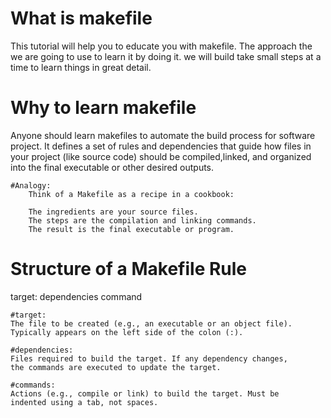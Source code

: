 # What is makefile

This tutorial will help you to educate you with makefile. The approach the we
are going to use to learn it by doing it. we will build take small steps at a
time to learn things in great detail.

# Why to learn makefile
Anyone should learn makefiles to automate the build process for software project.
It defines a set of rules and dependencies that guide how files in your project
(like source code) should be compiled,linked, and organized into the final
executable or other desired outputs.

	#Analogy:
		Think of a Makefile as a recipe in a cookbook:

		The ingredients are your source files.
		The steps are the compilation and linking commands.
		The result is the final executable or program.
		
# Structure of a Makefile Rule
target: dependencies
	command 
	
	#target: 
	The file to be created (e.g., an executable or an object file).
	Typically appears on the left side of the colon (:).
			
	#dependencies: 
	Files required to build the target. If any dependency changes,
	the commands are executed to update the target.
	
	#commands:
	Actions (e.g., compile or link) to build the target. Must be
	indented using a tab, not spaces.
	